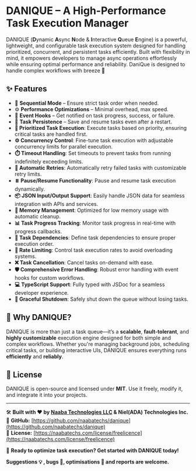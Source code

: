 
# **DANIQUE** – A High-Performance Task Execution Manager  

DANIQUE (**D**ynamic **A**sync **N**ode & **I**nteractive **Q**ueue **E**ngine) is a powerful, lightweight, and configurable task execution system designed for handling prioritized, concurrent, and persistent tasks efficiently. Built with flexibility in mind, it empowers developers to manage async operations effortlessly while ensuring optimal performance and reliability.  DaniQue is designed to handle complex workflows with breeze 🌊


## **✨ Features**  
- 🔁 **Sequential Mode** – Ensure strict task order when needed.  
- ⚙️ **Performance Optimizations** – Minimal overhead, max speed.  
- 📡 **Event Hooks** – Get notified on task progress, success, or failure.  
- 📂 **Task Persistence** – Save and resume tasks even after a restart.  
-   **🚀 Prioritized Task Execution**: Execute tasks based on priority, ensuring critical tasks are handled first.
-   **⚙️ Concurrency Control**: Fine-tune task execution with adjustable concurrency limits for parallel execution.
-   **⏱️ Timeout Handling**: Set timeouts to prevent tasks from running indefinitely exceeding limits.
-   **🔄 Automatic Retries**: Automatically retry failed tasks with customizable retry limits.
-   **⏸️ Pause/Resume Functionality**: Pause and resume task execution dynamically.
-   **📦 JSON Input/Output Support**: Easily handle JSON data for seamless integration with APIs and services.
-   **🧠 Memory Management**: Optimized for low memory usage with automatic cleanup.
-   **📊 Task Progress Tracking**: Monitor task progress in real-time with progress callbacks.
-   **🔗 Task Dependencies**: Define task dependencies to ensure proper execution order.
-   **🚦 Rate Limiting**: Control task execution rates to avoid overloading systems.
-   **❌ Task Cancellation**: Cancel tasks on-demand with ease.
-   **🛡 Comprehensive Error Handling**: Robust error handling with event hooks for custom workflows.
-   **💻 TypeScript Support**: Fully typed with JSDoc for a seamless developer experience.
-   **🌿 Graceful Shutdown**: Safely shut down the queue without losing tasks.

## **📌 Why DANIQUE?**  
DANIQUE is more than just a task queue—it’s a **scalable**, **fault-tolerant**, and **highly customizable** execution engine designed for both simple and complex workflows. Whether you're managing background jobs, scheduling critical tasks, or building interactive UIs, DANIQUE ensures everything runs **efficiently** and **reliably**.  

## **📜 License**  
DANIQUE is open-source and licensed under **MIT**. Use it freely, modify it, and integrate it into your projects.  

---

🛠 **Built with ❤️ by [Naaba Technologies LLC](https://naabatechs.com/) & Niel(ADA) Technologies Inc.**  
🔗 **GitHub:** [https://github.com/naabatechs/danique](https://github.com/naabatechs/danique)  
📄 **License:** [https://naabatechs.com/license/freelicence](https://naabatechs.com/license/freelicence)  

🚀 **Ready to optimize task execution? Get started with DANIQUE today!**

**Suggestions 💡 , bugs 🐞, optimisations 🔌 and reports are welcome.**
